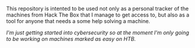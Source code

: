 This repository is intented to be used not only as a personal tracker of the machines from Hack The Box that I manage to get access to, but also as a tool for anyone that needs a some help solving a machine. 

_I'm just getting started into cybersecurity so at the moment I'm only going to be working on machines marked as easy on HTB._
